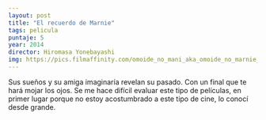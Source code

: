 ```yaml
---
layout: post
title: "El recuerdo de Marnie"
tags: pelicula
puntaje: 5
year: 2014
director: Hiromasa Yonebayashi
img: https://pics.filmaffinity.com/omoide_no_mani_aka_omoide_no_marnie_aka_when_marnie_was_there_aka-370199774-large.jpg
---
```


Sus sueños y su amiga imaginaría revelan su pasado. Con un final que te hará mojar los ojos. Se me hace difícil evaluar este tipo de películas, en primer lugar porque no estoy acostumbrado a este tipo de cine, lo conocí desde grande.
